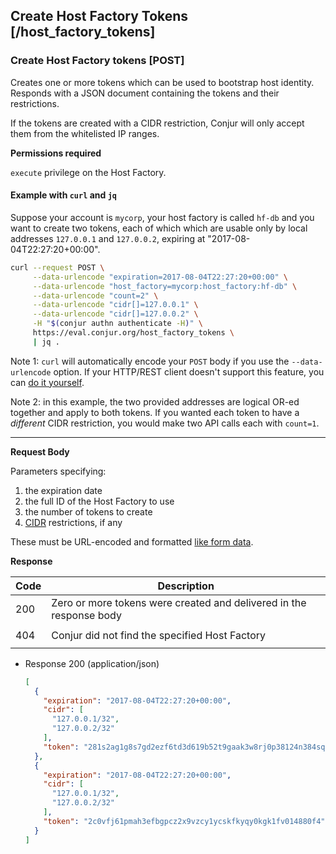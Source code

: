## Create Host Factory Tokens [/host_factory_tokens]

### Create Host Factory tokens [POST]

Creates one or more tokens which can be used to bootstrap host identity.
Responds with a JSON document containing the tokens and their restrictions.

If the tokens are created with a CIDR restriction, Conjur will only accept them
from the whitelisted IP ranges.

**Permissions required**

`execute` privilege on the Host Factory.

#### Example with `curl` and `jq`

Suppose your account is `mycorp`, your host factory is called `hf-db` and you
want to create two tokens, each of which which are usable only by local
addresses `127.0.0.1` and `127.0.0.2`, expiring at "2017-08-04T22:27:20+00:00".

```bash
curl --request POST \
     --data-urlencode "expiration=2017-08-04T22:27:20+00:00" \
     --data-urlencode "host_factory=mycorp:host_factory:hf-db" \
     --data-urlencode "count=2" \
     --data-urlencode "cidr[]=127.0.0.1" \
     --data-urlencode "cidr[]=127.0.0.2" \
     -H "$(conjur authn authenticate -H)" \
     https://eval.conjur.org/host_factory_tokens \
     | jq .
```

Note 1: `curl` will automatically encode your `POST` body if you use the
`--data-urlencode` option. If your HTTP/REST client doesn't support this
feature, you can [do it yourself][mdn-urlencode].

Note 2: in this example, the two provided addresses are logical OR-ed together
and apply to both tokens. If you wanted each token to have a *different* CIDR
restriction, you would make two API calls each with `count=1`.

[mdn-urlencode]: https://developer.mozilla.org/en-US/docs/Glossary/percent-encoding

---

**Request Body**

Parameters specifying:
1. the expiration date
2. the full ID of the Host Factory to use
3. the number of tokens to create
4. [CIDR][cidr] restrictions, if any

[cidr]: https://en.wikipedia.org/wiki/Classless_Inter-Domain_Routing

These must be URL-encoded and formatted [like form data][form-data].

[form-data]: https://developer.mozilla.org/en-US/docs/Learn/HTML/Forms/Sending_and_retrieving_form_data#The_POST_method

**Response**

| Code | Description                                                         |
|------|---------------------------------------------------------------------|
| 200  | Zero or more tokens were created and delivered in the response body |
|<!-- include(partials/http_403.md) -->|
| 404  | Conjur did not find the specified Host Factory                      |
|<!-- include(partials/http_422.md) -->|

+ Response 200 (application/json)

    ```json
    [
      {
        "expiration": "2017-08-04T22:27:20+00:00",
        "cidr": [
          "127.0.0.1/32",
          "127.0.0.2/32"
        ],
        "token": "281s2ag1g8s7gd2ezf6td3d619b52t9gaak3w8rj0p38124n384sq7x"
      },
      {
        "expiration": "2017-08-04T22:27:20+00:00",
        "cidr": [
          "127.0.0.1/32",
          "127.0.0.2/32"
        ],
        "token": "2c0vfj61pmah3efbgpcz2x9vzcy1ycskfkyqy0kgk1fv014880f4"
      }
    ]
    ```
